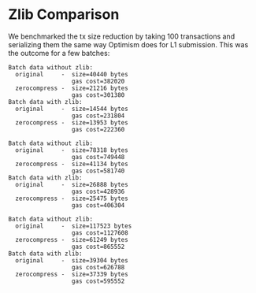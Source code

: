 # Zlib Comparison

We benchmarked the tx size reduction by taking 100 transactions and serializing them the same way Optimism does for L1 submission. This was the outcome for a few batches:


```
Batch data without zlib:
  original     -  size=40440 bytes
                  gas cost=382020
  zerocompress -  size=21216 bytes
                  gas cost=301380
Batch data with zlib:
  original     -  size=14544 bytes
                  gas cost=231804
  zerocompress -  size=13953 bytes
                  gas cost=222360
```

```
Batch data without zlib:
  original     -  size=78318 bytes
                  gas cost=749448
  zerocompress -  size=41134 bytes
                  gas cost=581740
Batch data with zlib:
  original     -  size=26888 bytes
                  gas cost=428936
  zerocompress -  size=25475 bytes
                  gas cost=406304
```

```
Batch data without zlib:
  original     -  size=117523 bytes
                  gas cost=1127608
  zerocompress -  size=61249 bytes
                  gas cost=865552
Batch data with zlib:
  original     -  size=39304 bytes
                  gas cost=626788
  zerocompress -  size=37339 bytes
                  gas cost=595552
```

